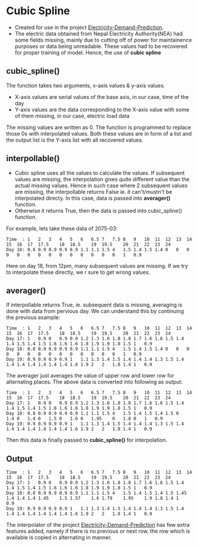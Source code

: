 # Cubic Spline
- Created for use in the project [Electricity-Demand-Prediction](https://github.com/Ishan5hrestha/Electricity-Demand-Prediction).  
- The electric data obtained from Nepal Electricity Authority(NEA) had some fields missing, mainly due to cutting off of power for maintainence purposes or data being unreadable. These values had to be recovered for proper training of model. Hence, the use of **cubic spline**
## cubic_spline()
The function takes two arguments, x-axis values & y-axis values.  
- X-axis values are serial values of the base axis, in our case, time of the day
- Y-axis values are the data corresponding to the X-axis value with some of them missing, in our case, electric load data

The missing values are written as 0. The function is programmed to replace those 0s with interpolated values.
Both these values are in form of a list and the output list is the Y-axis list with all recovered values.

## interpollable()
- Cubic spline uses all the values to calculate the values. If subsequent values are missing, the interpolation gives quite different value than the actual missing values. Hence in such case where 2 subsequent values are missing, the interpollable returns False ie. it can't/mustn't be interpolated directy. In this case, data is passed into **averager()** function.  
- Otherwise it returns True, then the data is passed into cubic_spline() function.


For example, lets take these data of 2075-03:
```
Time  : 1	2	3	4	5	6	6.5	7	7.5	8	9	10	11	12	13	14	15	16	17	17.5	18	18.5	19	19.5	20	21	22	23	24
Day 18: 0.8	0.9	0.9	0.9	0.9	1.1	1.1	1.5	4	1.5	1.4	1.5	1.4	0	0	0	0	0	0	0	0	0	0	0	0	0	0	1	0.9

```
Here on day 18, from 12pm, many subsequent values are missing. If we try to interpolate these directly, we r sure to get wrong values.

## averager()
If interpollable returns True, ie. subsequent data is missing, averaging is done with data from pervious day. We can understand this by continuing the previous example:
```
Time  : 1	2	3	4	5	6	6.5	7	7.5	8	9	10	11	12	13	14	15	16	17	17.5	18	18.5	19	19.5	20	21	22	23	24
Day 17: 1	0.9	0	0.9	0.9	1.2	1.3	1.6	1.8	1.8	1.7	1.6	1.6	1.5	1.4	1.4	1.5	1.4	1.5	1.6	1.6	1.6	1.8	1.9	1.9	1.8	1.5	1	0.9
Day 18: 0.8	0.9	0.9	0.9	0.9	1.1	1.1	1.5	4	1.5	1.4	1.5	1.4	0	0	0	0	0	0	0	0	0	0	0	0	0	0	1	0.9
Day 19: 0.9	0.9	0.9	0.9	1	1.1	1.3	1.4	1.5	1.4	1.4	1.4	1.3	1.5	1.4	1.4	1.4	1.4	1.4	1.4	1.4	1.6	1.9	2	2	1.8	1.4	1	0.9

```
The averager just averages the value of upper row and lower row for alternating places. The above data is converted into following as output:

```
Time  : 1	2	3	4	5	6	6.5	7	7.5	8	9	10	11	12	13	14	15	16	17	17.5	18	18.5	19	19.5	20	21	22	23	24
Day 17: 1	0.9	0	0.9	0.9	1.2	1.3	1.6	1.8	1.8	1.7	1.6	1.6	1.5	1.4	1.4	1.5	1.4	1.5	1.6	1.6	1.6	1.8	1.9	1.9	1.8	1.5	1	0.9
Day 18: 0.8	0.9	0.9	0.9	0.9	1.1	1.1	1.5	4	1.5	1.4	1.5	1.4	1.5	0	1.4	0	1.4	0	1.5	0	1.6	0	1.95	0	1.8	0	1	0.9
Day 19: 0.9	0.9	0.9	0.9	1	1.1	1.3	1.4	1.5	1.4	1.4	1.4	1.3	1.5	1.4	1.4	1.4	1.4	1.4	1.4	1.4	1.6	1.9	2	2	1.8	1.4	1	0.9

```
Then this data is finally passed to **cubic_spline()** for interpolation.
## Output
```
Time  : 1	2	3	4	5	6	6.5	7	7.5	8	9	10	11	12	13	14	15	16	17	17.5	18	18.5	19	19.5	20	21	22	23	24
Day 17: 1	0.9	0	0.9	0.9	1.2	1.3	1.6	1.8	1.8	1.7	1.6	1.6	1.5	1.4	1.4	1.5	1.4	1.5	1.6	1.6	1.6	1.8	1.9	1.9	1.8	1.5	1	0.9
Day 18: 0.8	0.9	0.9	0.9	0.9	1.1	1.1	1.5	4	1.5	1.4	1.5	1.4	1.5	1.45	1.4	1.4	1.4	1.45	1.5	1.57	1.6	1.79	1.95	1.9	1.8	1.4	1	0.9
Day 19: 0.9	0.9	0.9	0.9	1	1.1	1.3	1.4	1.5	1.4	1.4	1.4	1.3	1.5	1.4	1.4	1.4	1.4	1.4	1.4	1.4	1.6	1.9	2	2	1.8	1.4	1	0.9

```
The interpolator of the project [Electricity-Demand-Prediction](https://github.com/Ishan5hrestha/Electricity-Demand-Prediction) has few extra features added, namely if there is no previous or next row, the row which is available is copied in alternating in manner.
